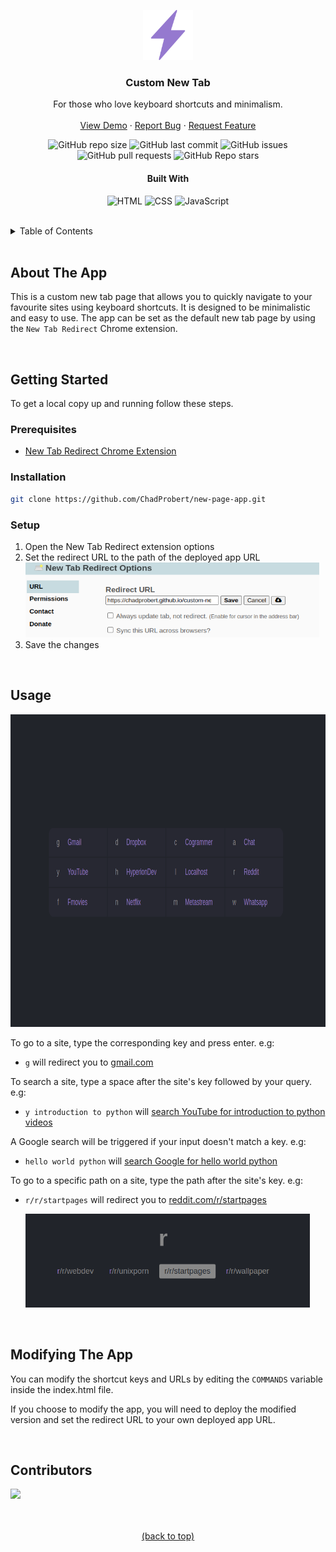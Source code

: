 <a name="readme-top"></a>

<!-- PROJECT LOGO -->
<div align="center">
    <img src="logo5.png" alt="Logo" width="80" height="80">

  ### Custom New Tab

  <p>
    For those who love keyboard shortcuts and minimalism.
    <br />
    <br />
    <a href="https://chadprobert.github.io/custom-new-tab/">View Demo</a>
    ·
    <a href="https://github.com/ChadProbert/new-page-app/issues">Report Bug</a>
    ·
    <a href="https://github.com/ChadProbert/new-page-app/pulls">Request Feature</a>
  </p>

  <!-- SHIELDS.IO -->
  ![GitHub repo size](https://img.shields.io/github/repo-size/ChadProbert/new-page-app)
  ![GitHub last commit](https://img.shields.io/github/last-commit/ChadProbert/new-page-app)
  ![GitHub issues](https://img.shields.io/github/issues-raw/ChadProbert/new-page-app)
  ![GitHub pull requests](https://img.shields.io/github/issues-pr/ChadProbert/new-page-app)
  ![GitHub Repo stars](https://img.shields.io/github/stars/ChadProbert/new-page-app?style=social)

  #### Built With

  ![HTML](https://img.shields.io/badge/HTML5-E34F26?style=for-the-badge&logo=html5&logoColor=white)
  ![CSS](https://img.shields.io/badge/CSS3-1572B6?style=for-the-badge&logo=css3&logoColor=white)
  ![JavaScript](https://img.shields.io/badge/JavaScript-F7DF1E?style=for-the-badge&logo=javascript&logoColor=black)

</div>

<br/>

<!-- TABLE OF CONTENTS -->
<details>
  <summary>Table of Contents</summary>
  <ol>
    <li><a href="#about-the-app">About The App</a></li>
    <li>
      <a href="#getting-started">Getting Started</a>
      <ul>
        <li><a href="#prerequisites">Prerequisites</a></li>
        <li><a href="#installation">Installation</a></li>
        <li><a href="#setup">Setup</a></li>
      </ul>
    </li>
    <li><a href="#usage">Usage</a></li>
    <li><a href="#modifying-the-app">Modifying The App</a></li>
    <li><a href="#contributors">Contributors</a></li>
  </ol>
</details>

<br/>

## About The App
This is a custom new tab page that allows you to quickly navigate to your favourite sites using keyboard shortcuts. It is designed to be minimalistic and easy to use. The app can be set as the default new tab page by using the `New Tab Redirect` Chrome extension.

<br/>

## Getting Started

To get a local copy up and running follow these steps.

### Prerequisites
- [New Tab Redirect Chrome Extension](https://chromewebstore.google.com/detail/new-tab-redirect/icpgjfneehieebagbmdbhnlpiopdcmna)

### Installation

```sh
git clone https://github.com/ChadProbert/new-page-app.git
```

### Setup

1. Open the New Tab Redirect extension options
2. Set the redirect URL to the path of the deployed app URL <br /><img src="redirectURL.png" alt="Logo" width="470" height="120">
3. Save the changes

<br/>

## Usage

<img src="app.png" alt="Logo" width="7000" height="500">

To go to a site, type the corresponding key and press enter. e.g:

- `g` will redirect you to [gmail.com](https://gmail.com)

To search a site, type a space after the site's key followed by your
query. e.g:

- `y introduction to python` will
  [search YouTube for introduction to python videos](https://www.youtube.com/results?search_query=introduction+to+python)

A Google search will be triggered if your input doesn't match a key.
e.g:

- `hello world python` will [search Google for hello world python](https://www.google.com/search?q=hello%20world%20python)

To go to a specific path on a site, type the path after the site's key.
e.g:

- `r/r/startpages` will redirect you to
  [reddit.com/r/startpages](https://www.reddit.com/r/startpages)
  
  <img src="example-usage.png" alt="Logo" height="150">

<br />
  
## Modifying The App

You can modify the shortcut keys and URLs by editing the `COMMANDS` variable inside the index.html file.

If you choose to modify the app, you will need to deploy the modified version and set the redirect URL to your own deployed app URL.

<br/>

## Contributors
[<img src="https://github.com/ChadProbert.png" width="40px;"/>](https://github.com/ChadProbert/)
<br />
<br />
<br />
<p align="center"><a href="#readme-top">(back to top)</a></p>
